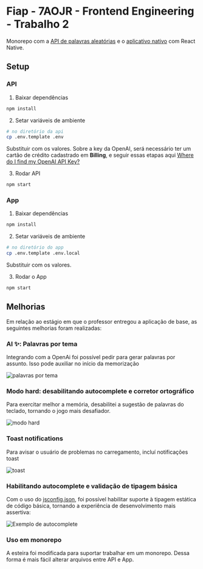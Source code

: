# Fiap - 7AOJR - Frontend Engineering - Trabalho 2

Monorepo com a [API de palavras aleatórias](./api/) e o [aplicativo nativo](./app/) com React Native.

## Setup

### API

1. Baixar dependências

```sh
npm install
```

2. Setar variáveis de ambiente

```sh
# no diretório da api
cp .env.template .env
```
Substituir com os valores. Sobre a key da OpenAI, será necessário ter um cartão de crédito cadastrado em **Billing**, e seguir essas etapas aqui [Where do I find my OpenAI API Key?
](https://help.openai.com/en/articles/4936850-where-do-i-find-my-openai-api-key)

3. Rodar API

```sh
npm start
```

### App

1. Baixar dependências

```sh
npm install
```
2. Setar variáveis de ambiente

```sh
# no diretório do app
cp .env.template .env.local
```

Substituir com os valores.

3. Rodar o App

```sh
npm start
```

## Melhorias

Em relação ao estágio em que o professor entregou a aplicação de base, as seguintes melhorias foram realizadas:

### AI ✨: Palavras por tema

Integrando com a OpenAi foi possível pedir para gerar palavras por assunto. Isso pode auxiliar no início da memorização

![palavras por tema](./docs/images/palavras%20por%20tema.gif)

### Modo hard: desabilitando autocomplete e corretor ortográfico

Para exercitar melhor a memória, desabilitei a sugestão de palavras do teclado, tornando o jogo mais desafiador.

![modo hard](./docs//images/modo%20hard.png)

### Toast notifications

Para avisar o usuário de problemas no carregamento, incluí notificações toast

![toast](./docs/images/toast.png)

### Habilitando autocomplete e validação de tipagem básica

Com o uso do [jsconfig.json](https://code.visualstudio.com/docs/languages/jsconfig), foi possível habilitar suporte à tipagem estática de código básica, tornando a experiência de desenvolvimento mais assertiva:

![Exemplo de autocomplete](./docs/images/autocomplete.png)

### Uso em monorepo

A esteira foi modificada para suportar trabalhar em um monorepo. Dessa forma é mais fácil alterar arquivos entre API e App.